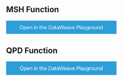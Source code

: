 ## MSH Function

<a href="https://dataweave.mulesoft.com/learn/playground?projectMethod=GHRepo&repo=Harsha-0%2Fdataweave-functions&path=segment-functions%2Fmsh-segment"><img width="300" src="/images/dwplayground-button.png"><a>

## QPD Function

<a href="https://dataweave.mulesoft.com/learn/playground?projectMethod=GHRepo&repo=Harsha-0%2Fdataweave-functions&path=segment-functions%2Fqpd-segment"><img width="300" src="/images/dwplayground-button.png"><a>
